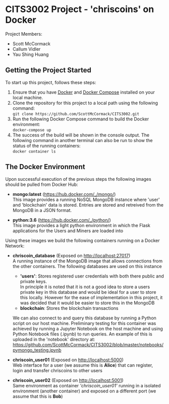 # CITS3002 Project - 'chriscoins' on Docker 
Project Members: 
- Scott McCormack
- Callum Vidler
- Yau Shing Huang

## Getting the Project Started
To start up this project, follows these steps:
1. Ensure that you have [Docker](https://docs.docker.com/engine/installation/) 
and [Docker Compose](https://docs.docker.com/compose/install/) installed on your local machine.
2. Clone the repository for this project to a local path using the following command: <br>
`git clone https://github.com/ScottMcCormack/CITS3002.git`
3. Run the following Docker Compose command to build the Docker environment: <br>
`docker-compose up` <br>
4. The success of the build will be shown in the console output. 
The following command in another terminal can also be run to show the status of the running containers: <br>
`docker container ls`
## The Docker Environment
Upon successful execution of the previous steps the following images should be pulled from Docker Hub:
- **mongo:latest** (https://hub.docker.com/_/mongo/) <br>
This image provides a running NoSQL MongoDB instance where 'user' and 'blockchain' data 
is stored. Entries are stored and retreived from the MongoDB in a JSON format. 

- **python:3.6** (https://hub.docker.com/_/python/) <br>
This image provides a light python environment in which the Flask applications 
for the Users and Miners are loaded into

Using these images we build the following containers running on a Docker Network:
- **chriscoin_database** (Exposed on [http://localhost:27017](http://localhost:27017)) <br>
A running instance of the MongoDB image that allows connections from the other containers. 
The following databases are used on this instance 
    - **'users'**: Stores registered user credentials with both there public and private keys. <br>
    In principle it is noted that it is not a good idea to store a users private key in this database 
    and would be ideal for a user to store this locally. However for the ease of implementation in this project, 
    it was decided that it would be easier to store this in the MongoDB
    - **blockchain**: Stores the blockchain transactions
    
    We can also connect to and query this database by running a Python script on our host machine. 
    Preliminary testing for this container was achieved by running a Jupyter Notebook on the host machine and 
    using Python Notebook files (.ipynb) to run queries. An example of this is uploaded in the 'notebook' directory at: <br>
    https://github.com/ScottMcCormack/CITS3002/blob/master/notebooks/pymongo_testing.ipynb
- **chriscoin_user01** (Exposed on [http://localhost:5000](http://localhost:5000)) <br>
Web interface for a user (we assume this is **Alice**) that can register, login and transfer chriscoins to other users
- **chriscoin_user02** (Exposed on [http://localhost:5001](http://localhost:5001)) <br>
Same environment as container *'chriscoin_user01'* running in a isolated environment (another container) 
and exposed on a different port (we assume that this is **Bob**)